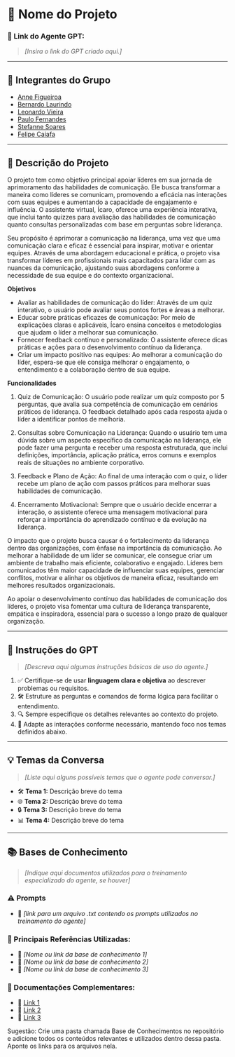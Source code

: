 # **🚀 Nome do Projeto**

### **🔗 Link do Agente GPT:**  
> _[Insira o link do GPT criado aqui.]_

---

## **👥 Integrantes do Grupo**  
- [Anne Figueiroa](#)
- [Bernardo Laurindo](#)
- [Leonardo Vieira](#)
- [Paulo Fernandes](#)
- [Stefanne Soares](#)
- [Felipe Caiafa](#)


---

## **📄 Descrição do Projeto**  
O projeto tem como objetivo principal apoiar líderes em sua jornada de aprimoramento das habilidades de comunicação. Ele busca transformar a maneira como líderes se comunicam, promovendo a eficácia nas interações com suas equipes e aumentando a capacidade de engajamento e influência. O assistente virtual, Ícaro, oferece uma experiência interativa, que inclui tanto quizzes para avaliação das habilidades de comunicação quanto consultas personalizadas com base em perguntas sobre liderança.

Seu propósito é aprimorar a comunicação na liderança, uma vez que uma comunicação clara e eficaz é essencial para inspirar, motivar e orientar equipes. Através de uma abordagem educacional e prática, o projeto visa transformar líderes em profissionais mais capacitados para lidar com as nuances da comunicação, ajustando suas abordagens conforme a necessidade de sua equipe e do contexto organizacional.

**Objetivos**

- Avaliar as habilidades de comunicação do líder: Através de um quiz interativo, o usuário pode avaliar seus pontos fortes e áreas a melhorar.
- Educar sobre práticas eficazes de comunicação: Por meio de explicações claras e aplicáveis, Ícaro ensina conceitos e metodologias que ajudam o líder a melhorar sua comunicação.
- Fornecer feedback contínuo e personalizado: O assistente oferece dicas práticas e ações para o desenvolvimento contínuo da liderança.
- Criar um impacto positivo nas equipes: Ao melhorar a comunicação do líder, espera-se que ele consiga melhorar o engajamento, o entendimento e a colaboração dentro de sua equipe.

**Funcionalidades**
1. Quiz de Comunicação: O usuário pode realizar um quiz composto por 5 perguntas,  que avalia sua competência de comunicação em cenários práticos de liderança. O feedback detalhado após cada resposta ajuda o líder a identificar pontos de melhoria.

2. Consultas sobre Comunicação na Liderança: Quando o usuário tem uma dúvida sobre um aspecto específico da comunicação na liderança, ele pode fazer uma pergunta e receber uma resposta estruturada, que inclui definições, importância, aplicação prática, erros comuns e exemplos reais de situações no ambiente corporativo.

3. Feedback e Plano de Ação: Ao final de uma interação com o quiz, o líder recebe um plano de ação com passos práticos para melhorar suas habilidades de comunicação.

4. Encerramento Motivacional: Sempre que o usuário decide encerrar a interação, o assistente oferece uma mensagem motivacional para reforçar a importância do aprendizado contínuo e da evolução na liderança.

O impacto que o projeto busca causar é o fortalecimento da liderança dentro das organizações, com ênfase na importância da comunicação. Ao melhorar a habilidade de um líder se comunicar, ele consegue criar um ambiente de trabalho mais eficiente, colaborativo e engajado. Líderes bem comunicados têm maior capacidade de influenciar suas equipes, gerenciar conflitos, motivar e alinhar os objetivos de maneira eficaz, resultando em melhores resultados organizacionais.

Ao apoiar o desenvolvimento contínuo das habilidades de comunicação dos líderes, o projeto visa fomentar uma cultura de liderança transparente, empática e inspiradora, essencial para o sucesso a longo prazo de qualquer organização.



---

## **🤖 Instruções do GPT** 
> _[Descreva aqui algumas instruções básicas de uso do agente.]_
1. ✅ Certifique-se de usar **linguagem clara e objetiva** ao descrever problemas ou requisitos.  
2. 🛠️ Estruture as perguntas e comandos de forma lógica para facilitar o entendimento.  
3. 🔍 Sempre especifique os detalhes relevantes ao contexto do projeto.  
4. 🎯 Adapte as interações conforme necessário, mantendo foco nos temas definidos abaixo.  

---

## **💡 Temas da Conversa** 
> _[Liste aqui alguns possíveis temas que o agente pode conversar.]_
- 🛠️ **Tema 1:** Descrição breve do tema  
- 🌐 **Tema 2:** Descrição breve do tema  
- 🔒 **Tema 3:** Descrição breve do tema  
- 📊 **Tema 4:** Descrição breve do tema  

---

## **📚 Bases de Conhecimento**  
> _[Indique aqui documentos utilizados para o treinamento especializado do agente, se houver]_
### **⚠️ Prompts**
- 📗 _[link para um arquivo .txt contendo os prompts utilizados no treinamento do agente]_

### **📘 Principais Referências Utilizadas:**  
- 📗 _[Nome ou link da base de conhecimento 1]_  
- 📙 _[Nome ou link da base de conhecimento 2]_  
- 📕 _[Nome ou link da base de conhecimento 3]_  

### **📖 Documentações Complementares:**  
- 🔗 [Link 1](#)  
- 🔗 [Link 2](#)  
- 🔗 [Link 3](#)  


Sugestão: Crie uma pasta chamada Base de Conhecimentos no repositório e adicione todos os conteúdos relevantes e utilizados dentro dessa pasta. Aponte os links para os arquivos nela.


